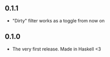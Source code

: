 ## 0.1.1
* "Dirty" filter works as a toggle from now on

## 0.1.0

* The very first release. Made in Haskell <3
